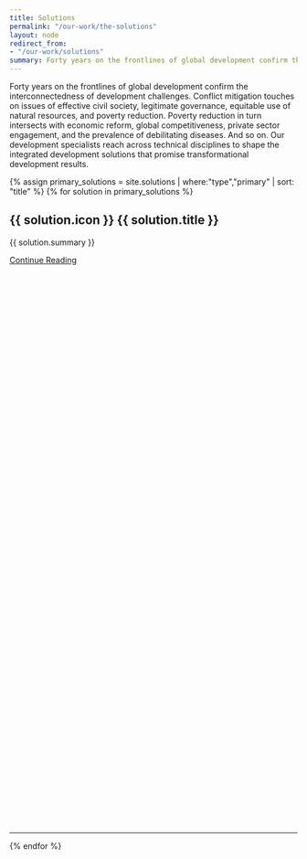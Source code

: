 ```yaml
---
title: Solutions
permalink: "/our-work/the-solutions"
layout: node
redirect_from:
- "/our-work/solutions"
summary: Forty years on the frontlines of global development confirm the interconnectedness of development challenges. Conflict mitigation touches on issues of effective civil society, legitimate governance, equitable use of natural resources, and poverty reduction. Poverty reduction in turn intersects with economic reform, global competitiveness, private sector engagement, and the prevalence of debilitating diseases. And so on. Our development specialists reach across technical disciplines to shape the integrated development solutions that promise transformational development results.
---
```


Forty years on the frontlines of global development confirm the interconnectedness of development challenges. Conflict mitigation touches on issues of effective civil society, legitimate governance, equitable use of natural resources, and poverty reduction. Poverty reduction in turn intersects with economic reform, global competitiveness, private sector engagement, and the prevalence of debilitating diseases. And so on. Our development specialists reach across technical disciplines to shape the integrated development solutions that promise transformational development results.

{% assign primary_solutions = site.solutions | where:"type","primary" | sort: "title" %}
{% for solution in primary_solutions %}
<div class="solution-block">
  <h2 class="solution-title">{{ solution.icon }} {{ solution.title }}</h2>
  <p>{{ solution.summary }}</p>
  <a href="{{ solution.url }}" class="primary-block--button">Continue Reading <svg class="redirect" viewBox="0 0 36 70" preserveAspectRatio="xMinYMax meet"><use xlink:href="#redirect"></use></svg></a>
</div>
<hr>
{% endfor %}
